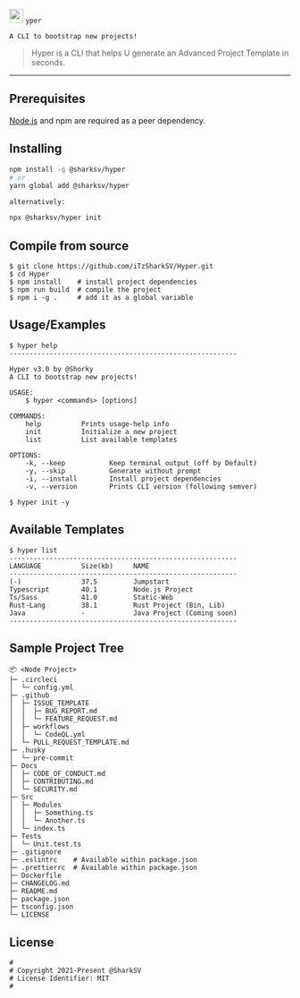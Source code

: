 <img src="https://imgur.com/NjzU6uR.png" width="25px"> `yper`

`A CLI to bootstrap new projects!`

> Hyper is a CLI that helps U generate an Advanced Project Template in seconds.

---

## Prerequisites

[Node.js](https://nodejs.org/en/) and npm are required as a peer dependency.

## Installing

```bash
npm install -g @sharksv/hyper
# or
yarn global add @sharksv/hyper
```

`alternatively:`

```bash
npx @sharksv/hyper init
```

## Compile from source

```Txt
$ git clone https://github.com/iTzSharkSV/Hyper.git
$ cd Hyper
$ npm install    # install project dependencies
$ npm run build  # compile the project
$ npm i -g .     # add it as a global variable
```

## Usage/Examples

```Txt
$ hyper help
---------------------------------------------------------

Hyper v3.0 by @Shorky
A CLI to bootstrap new projects!

USAGE:
    $ hyper <commands> [options]

COMMANDS:
    help          Prints usage-help info
    init          Initialize a new project
    list          List available templates

OPTIONS:
    -k, --keep           Keep terminal output (off by Default)
    -y, --skip           Generate without prompt
    -i, --install        Install project dependencies
    -v, --version        Prints CLI version (following semver)
```

```Txt
$ hyper init -y
```

## Available Templates

```Txt
$ hyper list
---------------------------------------------------------
LANGUAGE          Size(kb)     NAME
---------------------------------------------------------
(-)               37.5	       Jumpstart
Typescript        40.1         Node.js Project
Ts/Sass           41.0         Static-Web
Rust-Lang         38.1         Rust Project (Bin, Lib)
Java              -            Java Project (Coming soon)
---------------------------------------------------------
```

## Sample Project Tree

```Txt
📦 <Node Project>
├─ .circleci
│  └─ config.yml
├─ .github
│  ├─ ISSUE_TEMPLATE
│  │  ├─ BUG_REPORT.md
│  │  └─ FEATURE_REQUEST.md
│  ├─ workflows
│  │  └─ CodeQL.yml
│  └─ PULL_REQUEST_TEMPLATE.md
├─ .husky
│  └─ pre-commit
├─ Docs
│  ├─ CODE_OF_CONDUCT.md
│  ├─ CONTRIBUTING.md
│  └─ SECURITY.md
├─ Src
│  ├─ Modules
│  │  ├─ Something.ts
│  │  └─ Another.ts
│  └─ index.ts
├─ Tests
│  └─ Unit.test.ts
├─ .gitignore
├─ .eslintrc    # Available within package.json
├─ .prettierrc  # Available within package.json
├─ Dockerfile
├─ CHANGELOG.md
├─ README.md
├─ package.json
├─ tsconfig.json
└─ LICENSE
```

## License

```Txt
#
# Copyright 2021-Present @SharkSV
# License Identifier: MIT
#
```

